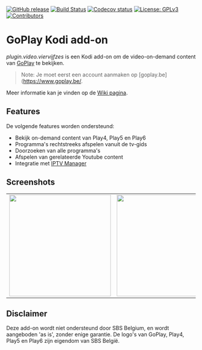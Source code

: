 [![GitHub release](https://img.shields.io/github/release/add-ons/plugin.video.viervijfzes.svg?include_prereleases)](https://github.com/add-ons/plugin.video.viervijfzes/releases)
[![Build Status](https://img.shields.io/github/workflow/status/add-ons/plugin.video.viervijfzes/CI/master)](https://github.com/add-ons/plugin.video.viervijfzes/actions?query=branch%3Amaster)
[![Codecov status](https://img.shields.io/codecov/c/github/add-ons/plugin.video.viervijfzes/master)](https://codecov.io/gh/add-ons/plugin.video.viervijfzes/branch/master)
[![License: GPLv3](https://img.shields.io/badge/License-GPLv3-yellow.svg)](https://opensource.org/licenses/GPL-3.0)
[![Contributors](https://img.shields.io/github/contributors/add-ons/plugin.video.viervijfzes.svg)](https://github.com/add-ons/plugin.video.viervijfzes/graphs/contributors)

# GoPlay Kodi add-on

*plugin.video.viervijfzes* is een Kodi add-on om de video-on-demand content van [GoPlay](https://www.goplay.be/) te bekijken. 

> Note: Je moet eerst een account aanmaken op [goplay.be](https://www.goplay.be/.

Meer informatie kan je vinden op de [Wiki pagina](https://github.com/add-ons/plugin.video.viervijfzes/wiki).

## Features

De volgende features worden ondersteund:
* Bekijk on-demand content van Play4, Play5 en Play6
* Programma's rechtstreeks afspelen vanuit de tv-gids
* Doorzoeken van alle programma's
* Afspelen van gerelateerde Youtube content
* Integratie met [IPTV Manager](https://github.com/add-ons/service.iptv.manager)

## Screenshots

<table>
  <tr>
    <td><img src="resources/screenshot01.jpg" width=270></td>
    <td><img src="resources/screenshot02.jpg" width=270></td>
    <td><img src="resources/screenshot03.jpg" width=270></td>
  </tr>
 </table>

## Disclaimer

Deze add-on wordt niet ondersteund door SBS Belgium, en wordt aangeboden 'as is', zonder enige garantie.
De logo's van GoPlay, Play4, Play5 en Play6 zijn eigendom van SBS België.
